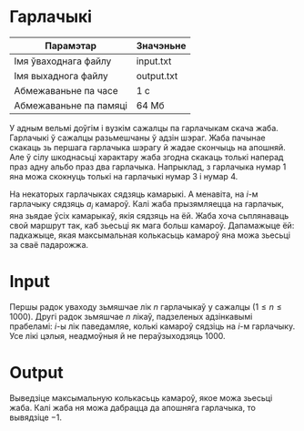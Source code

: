# Гарлачыкі

|        Парамэтар        |   Значэньне        |
|  --------------------   | -------------      |
|  Імя ўваходнага файлу   |    input.txt       |
|   Імя выхаднога файлу   |    output.txt      |
|   Абмежаваньне па часе  |      1 с           |
|  Абмежаваньне па памяці |   64 Мб            |

У адным вельмі доўгім і вузкім сажалцы па гарлачыкам скача жаба. Гарлачыкі ў сажалцы разьмешчаны ў адзін шэраг. Жаба пачынае скакаць зь першага гарлачыка шэрагу й жадае скончыць на апошняй. Але ў сілу шкоднасьці характару жаба згодна скакаць толькі наперад праз адну альбо праз два гарлачыка. Напрыклад, з гарлачыка нумар $1$ яна можа скокнуць толькі на гарлачыкі нумар $3$ і нумар $4.$

На некаторых гарлачыках сядзяць камарыкі. А менавіта, на $і$-м гарлачыку сядзяць $a_і$ камароў. Калі жаба прызямляецца на гарлачык, яна зьядае ўсіх камарыкаў, якія сядзяць на ёй. Жаба хоча сьплянаваць свой маршрут так, каб зьесьці як мага больш камароў. Дапамажыце ёй: падкажыце, якая максымальная колькасьць камароў яна можа зьесьці за сваё падарожжа.

# Іnput
Першы радок уваходу зьмяшчае лік $n$ гарлачыкаў у сажалцы $(1 ≤ n ≤ 1000).$ Другі радок зьмяшчае $n$ лікаў, падзеленых адзінкавымі прабеламі: $і$-ы лік паведамляе, колькі камароў сядзіць на $і$-м гарлачыку. Усе лікі цэлыя, неадмоўныя й не пераўзыходзяць $1000.$

# Output
Выведзіце максымальную колькасьць камароў, якое можа зьесьці жаба. Калі жаба ня можа дабрацца да апошняга гарлачыка, то вывядзіце $−1.$
